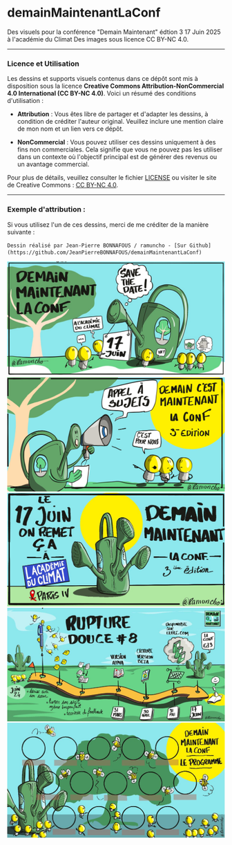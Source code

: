# demainMaintenantLaConf

Des visuels pour la conférence "Demain Maintenant" édtion 3 17 Juin 2025 à l'académie du Climat 
Des images sous licence CC BY-NC 4.0.

---

### Licence et Utilisation

Les dessins et supports visuels contenus dans ce dépôt sont mis à disposition sous la licence **Creative Commons Attribution-NonCommercial 4.0 International (CC BY-NC 4.0)**. Voici un résumé des conditions d'utilisation :

- **Attribution** : Vous êtes libre de partager et d'adapter les dessins, à condition de créditer l'auteur original. Veuillez inclure une mention claire de mon nom et un lien vers ce dépôt.

- **NonCommercial** : Vous pouvez utiliser ces dessins uniquement à des fins non commerciales. Cela signifie que vous ne pouvez pas les utiliser dans un contexte où l'objectif principal est de générer des revenus ou un avantage commercial.

Pour plus de détails, veuillez consulter le fichier [LICENSE](https://github.com/JeanPierreBONNAFOUS/demainMaintenantLaConf/blob/main/License) ou visiter le site de Creative Commons : [CC BY-NC 4.0](https://creativecommons.org/licenses/by-nc/4.0/).

---

### Exemple d'attribution :

Si vous utilisez l'un de ces dessins, merci de me créditer de la manière suivante :

```
Dessin réalisé par Jean-Pierre BONNAFOUS / ramuncho - [Sur Github](https://github.com/JeanPierreBONNAFOUS/demainMaintenantLaConf)
```

![SaveTheDate](assets/visuels/saveTheDate.jpg)
![CFP](assets/visuels/demainCFPEd3.jpg)
![HeaderWeb](assets/visuels/demainDateEd3.jpg)
![PostTLRupture](assets/visuels/RuptureDouceTimeLine.jpg)
![TableauSpeakers25](assets/visuels/TableauSpeakers25.jpg)
